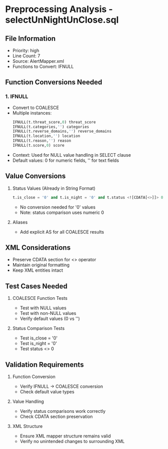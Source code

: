 # Preprocessing Analysis - selectUnNightUnClose.sql

## File Information
- Priority: high
- Line Count: 7
- Source: AlertMapper.xml
- Functions to Convert: IFNULL

## Function Conversions Needed

### 1. IFNULL
- Convert to COALESCE
- Multiple instances:
  ```sql
  IFNULL(t.threat_score,0) threat_score
  IFNULL(t.categories,'') categories
  IFNULL(t.reverse_domains,'') reverse_domains
  IFNULL(t.location,'') location
  IFNULL(t.reason,'') reason
  IFNULL(t.score,0) score
  ```
- Context: Used for NULL value handling in SELECT clause
- Default values: 0 for numeric fields, '' for text fields

## Value Conversions
1. Status Values (Already in String Format)
   ```sql
   t.is_close = '0' and t.is_night = '0' and t.status <![CDATA[<>]]> 0
   ```
   - No conversion needed for '0' values
   - Note: status comparison uses numeric 0

2. Aliases
   - Add explicit AS for all COALESCE results

## XML Considerations
- Preserve CDATA section for <> operator
- Maintain original formatting
- Keep XML entities intact

## Test Cases Needed
1. COALESCE Function Tests
   - Test with NULL values
   - Test with non-NULL values
   - Verify default values (0 vs '')

2. Status Comparison Tests
   - Test is_close = '0'
   - Test is_night = '0'
   - Test status <> 0

## Validation Requirements
1. Function Conversion
   - Verify IFNULL → COALESCE conversion
   - Check default value types

2. Value Handling
   - Verify status comparisons work correctly
   - Check CDATA section preservation

3. XML Structure
   - Ensure XML mapper structure remains valid
   - Verify no unintended changes to surrounding XML
